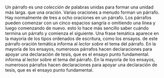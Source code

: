 Un párrafo es _una colección de_ palabras unidas para formar una unidad más
larga. que una oración. Varias oraciones a menudo forman un párrafo. Hay
normalmente de tres a ocho oraciones en un párrafo. Los párrafos pueden
comenzar con un cinco espacios
sangría o omitiendo una línea y luego comenzando de nuevo. esto lo hace más
sencillo saber cuándo termina un párrafo y comienza el siguiente. Una frase
temática aparece en la mayoría de los tipos ordenados de escritura, como los
ensayos. de este párrafo oración temática
informa al _lector sobre_ el tema del párrafo. En la mayoría de los ensayos,
numerosos párrafos hacen declaraciones para apoyar una declaración de tesis,
que es el ensayo punto fundamental.
informa al lector sobre el tema del párrafo. En la mayoría de los ensayos,
numerosos párrafos hacen declaraciones para apoyar una declaración de tesis,
que es el ensayo punto fundamental.
